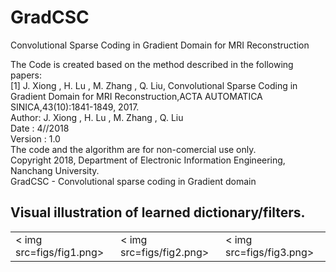 # GradCSC
Convolutional Sparse Coding in Gradient Domain for MRI Reconstruction  

The Code is created based on the method described in the following papers:   
[1] J. Xiong , H. Lu , M. Zhang , Q. Liu, Convolutional Sparse Coding in Gradient Domain for MRI Reconstruction,ACTA AUTOMATICA SINICA,43(10):1841-1849, 2017.  
Author: J. Xiong , H. Lu , M. Zhang , Q. Liu   
Date : 4//2018   
Version : 1.0   
The code and the algorithm are for non-comercial use only.   
Copyright 2018, Department of Electronic Information Engineering, Nanchang University.   
GradCSC - Convolutional sparse coding in Gradient domain  

## Visual illustration of learned dictionary/filters.

<table>
<tr>
<td> < img src=figs/fig1.png>
</td>
<td> < img src=figs/fig2.png>
</td>
<td> < img src=figs/fig3.png>
</td>
</tr>
</table>
